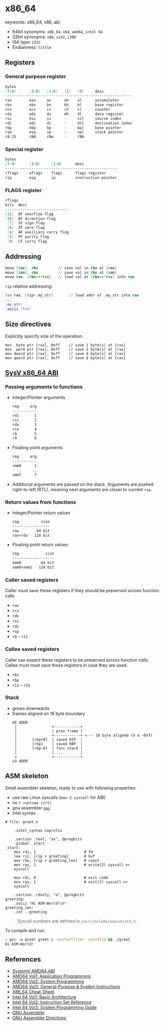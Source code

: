 # x86_64
keywords: x86_64, x86, abi

- 64bit synonyms: `x86_64`, `x64`, `amd64`, `intel 64`
- 32bit synonyms: `x86`, `ia32`, `i386`
- ISA type: `CISC`
- Endianness: `little`


## Registers
### General purpose register
```markdown
bytes
[7:0]      [3:0]   [1:0]   [1]   [0]     desc
----------------------------------------------------------
rax        eax     ax      ah    al      accumulator
rbx        ebx     bx      bh    bl      base register
rcx        ecx     cx      ch    cl      counter
rdx        edx     dx      dh    dl      data register
rsi        esi     si      -     sil     source index
rdi        edi     di      -     dil     destination index
rbp        ebp     bp      -     bpl     base pointer
rsp        esp     sp      -     spl     stack pointer
r8-15      rNd     rNw     -     rNb
```

### Special register
```markdown
bytes
[7:0]      [3:0]     [1:0]      desc
---------------------------------------------------
rflags     eflags    flags      flags register
rip        eip       ip         instruction pointer
```

### FLAGS register

```markdown
rflags
bits  desc
-----------------------------
[11]  OF overflow flag
[10]  DF direction flag
 [7]  SF sign flag
 [6]  ZF zero flag
 [4]  AF auxiliary carry flag
 [2]  PF parity flag
 [0]  CF carry flag
```

## Addressing
```asm
movw [rax], rbx         // save val in rbx at [rax]
movw [imm], rbx         // save val in rbx at [imm]
movw rax, [rbx+4*rcx]   // load val at [rbx+4*rcx] into rax
```

`rip` relative addressing:
```asm
lea rax, [rip+.my_str]       // load addr of .my_str into rax
...
.my_str:
.asciz "Foo"
```

## Size directives
Explicitly specify size of the operation.

```x86asm
mov  byte ptr [rax], 0xff    // save 1 byte(s) at [rax]
mov  word ptr [rax], 0xff    // save 2 byte(s) at [rax]
mov dword ptr [rax], 0xff    // save 4 byte(s) at [rax]
mov qword ptr [rax], 0xff    // save 8 byte(s) at [rax]
```

## [SysV x86_64 ABI][sysvabi]

### Passing arguments to functions
- Integer/Pointer arguments
  ```markdown
  reg     arg
  -----------
  rdi       1
  rsi       2
  rdx       3
  rcx       4
  r8        5
  r9        6
  ```
- Floating point arguments
  ```markdown
  reg     arg
  -----------
  xmm0      1
    ..     ..
  xmm7      7
  ```
- Additional arguments are passed on the stack. Arguments are pushed
  right-to-left (RTL), meaning next arguments are closer to current `rsp`.

### Return values from functions
- Integer/Pointer return values
  ```markdown
  reg          size
  -----------------
  rax        64 bit
  rax+rdx   128 bit
  ```
- Floating point return values:
  ```markdown
  reg            size
  -------------------
  xmm0         64 bit
  xmm0+xmm1   128 bit
  ```

### Caller saved registers
Caller must save these registers if they should be preserved across function
calls.
- `rax`
- `rcx`
- `rdx`
- `rsi`
- `rdi`
- `rsp`
- `r8` - `r11`

### Callee saved registers
Caller can expect these registers to be preserved across function calls. Callee
must must save these registers in case they are used.
- `rbx`
- `rbp`
- `r12` – `r15`

### Stack
- grows downwards
- frames aligned on 16 byte boundary
  ```text
  HI ADDR
   |                +------------+
   |                | prev frame |
   |                +------------+ <--- 16 byte aligned (X & ~0xf)
   |       [rbp+8]  | saved RIP  |
   |       [rbp]    | saved RBP  |
   |       [rbp-8]  | func stack |
   |                | ...        |
   v                +------------+
  LO ADDR
  ```

## ASM skeleton
Small assembler skeleton, ready to use with following properties:
- use raw Linux syscalls (`man 2 syscall` for ABI)
- no `C runtime (crt)`
- gnu assembler [`gas`][gas_doc]
- intel syntax
```x86asm
# file: greet.s

    .intel_syntax noprefix

    .section .text, "ax", @progbits
    .global _start
_start:
    mov rdi, 1                      # fd
    lea rsi, [rip + greeting]       # buf
    mov rdx, [rip + greeting_len]   # count
    mov rax, 1                      # write(2) syscall nr
    syscall

    mov rdi, 0                      # exit code
    mov rax, 1                      # exit(2) syscall nr
    syscall

    .section .rdonly, "a", @progbits
greeting:
    .asciz "Hi ASM-World!\n"
greeting_len:
    .int .-greeting
```
> Syscall numbers are defined in `/usr/include/asm/unistd.h`.

To compile and run:
```bash
> gcc -o greet greet.s -nostartfiles -nostdlib && ./greet
Hi ASM-World!
```

## References
- [SystemV AMD64 ABI][sysvabi]
- [AMD64 Vol1: Application Programming][amd64_vol1]
- [AMD64 Vol2: System Programming][amd64_vol2]
- [AMD64 Vol3: General-Purpose & System Instructions][amd64_vol3]
- [X86_64 Cheat-Sheet][x86_64_cheatsheet]
- [Intel 64 Vol1: Basic Architecture][intel64_vol1]
- [Intel 64 Vol2: Instruction Set Reference][intel64_vol2]
- [Intel 64 Vol3: System Programming Guide][intel64_vol3]
- [GNU Assembler][gas_doc]
- [GNU Assembler Directives][gas_directives]


[sysvabi]: https://www.uclibc.org/docs/psABI-x86_64.pdf
[amd64_vol1]: https://www.amd.com/system/files/TechDocs/24592.pdf
[amd64_vol2]: https://www.amd.com/system/files/TechDocs/24593.pdf
[amd64_vol3]: https://www.amd.com/system/files/TechDocs/24594.pdf
[x86_64_cheatsheet]: https://cs.brown.edu/courses/cs033/docs/guides/x64_cheatsheet.pdf
[intel64_vol1]: https://software.intel.com/content/www/us/en/develop/download/intel-64-and-ia-32-architectures-software-developers-manual-volume-1-basic-architecture.html
[intel64_vol2]: https://software.intel.com/content/www/us/en/develop/download/intel-64-and-ia-32-architectures-sdm-combined-volumes-2a-2b-2c-and-2d-instruction-set-reference-a-z.html
[intel64_vol3]: https://software.intel.com/content/www/us/en/develop/download/intel-64-and-ia-32-architectures-sdm-combined-volumes-3a-3b-3c-and-3d-system-programming-guide.html
[gas_doc]: https://sourceware.org/binutils/docs/as
[gas_directives]: https://sourceware.org/binutils/docs/as/Pseudo-Ops.html#Pseudo-Ops
